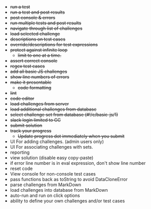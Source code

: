* ~~run a test~~
* ~~run a test and post results~~
* ~~post console & errors~~
* ~~run multiple tests and post results~~
* ~~navigate through list of challenges~~
* ~~load selected challenge~~
* ~~descriptions on test cases~~
* ~~override/descriptions for test expressions~~
* ~~protect against infinite loop~~
  * ~~limit to one at a time.~~
* ~~assert correct console~~
* ~~regex test cases~~
* ~~add all basic JS challenges~~
* ~~show line numbers of errors~~
* ~~make it presentable~~
  * ~~code formatting~~
* ~~lint~~
* ~~code editor~~
* ~~load challenges from server~~
* ~~load additional challenges from database~~
* ~~select challenge set from database (#!/c/basic-js/1)~~
* ~~slack login limited to GC~~
* ~~submit solution~~
* ~~track your progress~~
  * ~~Update progress dot immediately when you submit~~
* UI For adding challenges. (admin users only)
* UI For associating challenges with sets.
* reporting
* view solution (disable easy copy-paste)
* if error line number is in eval expression, don't show line number
* reset code
* View console for non-console test cases
* pass functions back as toString to avoid DataCloneError
* parse challenges from MarkDown
* load challenges into database from MarkDown
* auto-run and run on click options
* ability to define your own challenges and/or test cases
